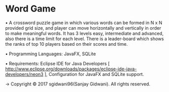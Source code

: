 # Word Game

• A crossword puzzle game in which various words can be formed in N x N provided grid size, and player can move horizontally and vertically in order to make meaningful words. It has 3 levels easy, intermediate and advanced, also there is a time limit for each level. There is a leader-board which shows the ranks of top 10 players based on their scores and time.

• Programming Languages: JavaFX, SQLite

• Requirements: Eclipse IDE for Java Developers [ http://www.eclipse.org/downloads/packages/eclipse-ide-java-developers/neon3 ], Configuration for JavaFX and SQLite support.

-> Copyright © 2017 sgidwani96(Sanjay Gidwani). All rights reserved.
